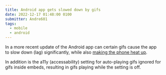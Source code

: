 ```yaml
---
title: Android app gets slowed down by gifs
date: 2022-12-17 01:48:00 0100
submitter: Andre601
tags:
  - mobile
  - android
---
```


In a more recent update of the Android app can certain gifs cause the app to slow down (lag) significantly, while also [making the phone heat up][app-issue].

In addition is the a11y (accessability) setting for auto-playing gifs ignored for gifs inside embeds, resulting in gifs playing while the setting is off.

[app-issue]: https://twitter.com/TrueAndre_601/status/1603794219713560576